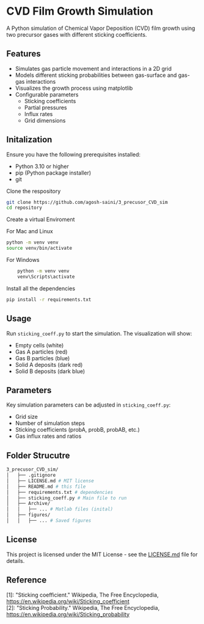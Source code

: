# CVD Film Growth Simulation

A Python simulation of Chemical Vapor Deposition (CVD) film growth using two precursor gases with different sticking coefficients.

## Features
- Simulates gas particle movement and interactions in a 2D grid
- Models different sticking probabilities between gas-surface and gas-gas interactions
- Visualizes the growth process using matplotlib
- Configurable parameters
  - Sticking coefficients
  - Partial pressures
  - Influx rates
  - Grid dimensions

## Initalization

Ensure you have the following prerequisites installed:
- Python 3.10 or higher
- pip (Python package installer)
- git

Clone the respository

```bash
git clone https://github.com/agosh-saini/3_precusor_CVD_sim
cd repository
```

Create a virtual Enviroment 

For Mac and Linux
```bash
python -m venv venv
source venv/bin/activate  
```

For Windows
```bash
    python -m venv venv
    venv\Scripts\activate
```

Install all the dependencies 
```bash
pip install -r requirements.txt
```

## Usage
Run `sticking_coeff.py` to start the simulation. The visualization will show:
- Empty cells (white)
- Gas A particles (red)
- Gas B particles (blue) 
- Solid A deposits (dark red)
- Solid B deposits (dark blue)

## Parameters
Key simulation parameters can be adjusted in `sticking_coeff.py`:
- Grid size
- Number of simulation steps
- Sticking coefficients (probA, probB, probAB, etc.)
- Gas influx rates and ratios

## Folder Strucutre

```bash
3_precusor_CVD_sim/
│   ├── .gitignore
│   ├── LICENSE.md # MIT license
│   ├── README.md # this file
│   ├── requirements.txt # dependencies
│   ├── sticking_coeff.py # Main file to run
│   ├── Archive/
│   │   ├── ... # Matlab files (inital)
│   ├── figures/
│   │   ├── ... # Saved figures
```

## License
This project is licensed under the MIT License - see the [LICENSE.md](LICENSE.md) file for details.

## Reference
[1]: "Sticking coefficient." Wikipedia, The Free Encyclopedia, https://en.wikipedia.org/wiki/Sticking_coefficient \
[2]: "Sticking Probability." Wikipedia, The Free Encyclopedia, https://en.wikipedia.org/wiki/Sticking_probability
